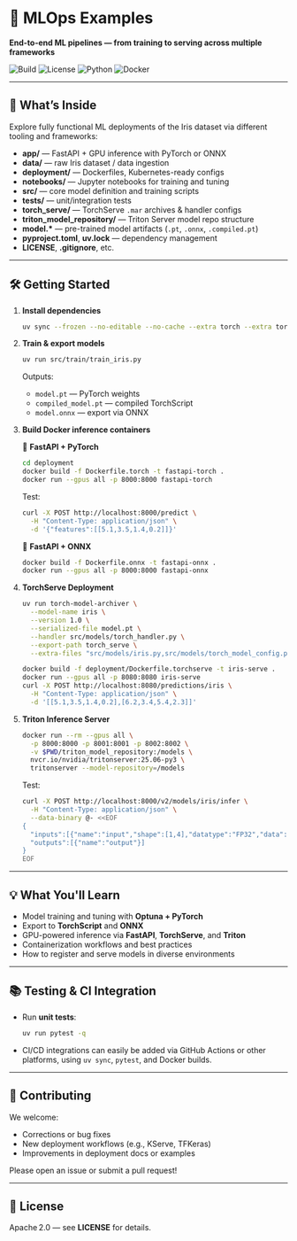 # 🌱 MLOps Examples  
**End-to-end ML pipelines — from training to serving across multiple frameworks**

![Build](https://img.shields.io/github/actions/workflow/status/skonto/mlops/ci.yml?branch=main)
![License](https://img.shields.io/github/license/skonto/mlops)
![Python](https://img.shields.io/badge/python-3.10%2B-blue)
![Docker](https://img.shields.io/badge/docker-ready-blue)

---

## 🚀 What’s Inside

Explore fully functional ML deployments of the Iris dataset via different tooling and frameworks:

- **app/** — FastAPI + GPU inference with PyTorch or ONNX  
- **data/** — raw Iris dataset / data ingestion  
- **deployment/** — Dockerfiles, Kubernetes-ready configs  
- **notebooks/** — Jupyter notebooks for training and tuning  
- **src/** — core model definition and training scripts  
- **tests/** — unit/integration tests  
- **torch_serve/** — TorchServe `.mar` archives & handler configs  
- **triton_model_repository/** — Triton Server model repo structure  
- **model.\*** — pre-trained model artifacts (`.pt`, `.onnx`, `.compiled.pt`)  
- **pyproject.toml**, **uv.lock** — dependency management  
- **LICENSE**, **.gitignore**, etc.

---

## 🛠️ Getting Started

1. **Install dependencies**  
   ```bash
   uv sync --frozen --no-editable --no-cache --extra torch --extra torchserve
   ```

2. **Train & export models**  
   ```bash
   uv run src/train/train_iris.py
   ```  
   Outputs:
   - `model.pt` — PyTorch weights  
   - `compiled_model.pt` — compiled TorchScript  
   - `model.onnx` — export via ONNX  

3. **Build Docker inference containers**

   🚀 **FastAPI + PyTorch**  
   ```bash
   cd deployment
   docker build -f Dockerfile.torch -t fastapi-torch .
   docker run --gpus all -p 8000:8000 fastapi-torch
   ```
   Test:
   ```bash
   curl -X POST http://localhost:8000/predict \
     -H "Content-Type: application/json" \
     -d '{"features":[[5.1,3.5,1.4,0.2]]}'
   ```

   🚀 **FastAPI + ONNX**  
   ```bash
   docker build -f Dockerfile.onnx -t fastapi-onnx .
   docker run --gpus all -p 8000:8000 fastapi-onnx
   ```

4. **TorchServe Deployment**

   ```bash
   uv run torch-model-archiver \
     --model-name iris \
     --version 1.0 \
     --serialized-file model.pt \
     --handler src/models/torch_handler.py \
     --export-path torch_serve \
     --extra-files "src/models/iris.py,src/models/torch_model_config.py,torch_serve/config.properties"

   docker build -f deployment/Dockerfile.torchserve -t iris-serve .
   docker run --gpus all -p 8080:8080 iris-serve
   curl -X POST http://localhost:8080/predictions/iris \
     -H "Content-Type: application/json" \
     -d '[[5.1,3.5,1.4,0.2],[6.2,3.4,5.4,2.3]]'
   ```

5. **Triton Inference Server**

   ```bash
   docker run --rm --gpus all \
     -p 8000:8000 -p 8001:8001 -p 8002:8002 \
     -v $PWD/triton_model_repository:/models \
     nvcr.io/nvidia/tritonserver:25.06-py3 \
     tritonserver --model-repository=/models
   ```

   Test:
   ```bash
   curl -X POST http://localhost:8000/v2/models/iris/infer \
     -H "Content-Type: application/json" \
     --data-binary @- <<EOF
   {
     "inputs":[{"name":"input","shape":[1,4],"datatype":"FP32","data":[[5.1,3.5,1.4,0.2]]}],
     "outputs":[{"name":"output"}]
   }
   EOF
   ```

---

## 💡 What You'll Learn

- Model training and tuning with **Optuna + PyTorch**  
- Export to **TorchScript** and **ONNX**  
- GPU-powered inference via **FastAPI**, **TorchServe**, and **Triton**  
- Containerization workflows and best practices  
- How to register and serve models in diverse environments

---

## 📚 Testing & CI Integration

- Run **unit tests**:  
  ```bash
  uv run pytest -q
  ```
- CI/CD integrations can easily be added via GitHub Actions or other platforms, using `uv sync`, `pytest`, and Docker builds.

---

## 🤝 Contributing

We welcome:
- Corrections or bug fixes  
- New deployment workflows (e.g., KServe, TFKeras)  
- Improvements in deployment docs or examples

Please open an issue or submit a pull request!

---

## 📄 License

Apache 2.0 — see **LICENSE** for details.